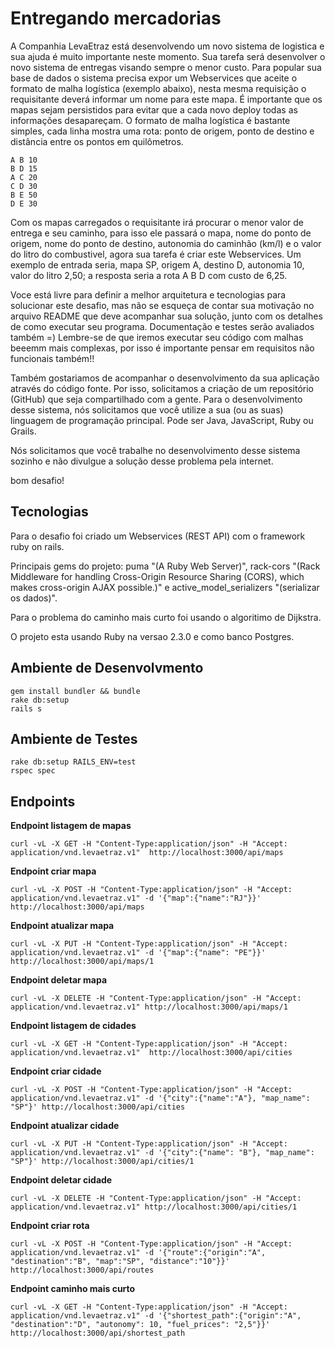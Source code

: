 # Entregando mercadorias

A Companhia LevaEtraz está desenvolvendo um novo sistema de logistica e sua ajuda é muito importante neste momento. Sua tarefa será desenvolver o novo sistema de entregas visando sempre o menor custo. Para popular sua base de dados o sistema precisa expor um Webservices que aceite o formato de malha logística (exemplo abaixo), nesta mesma requisição o requisitante deverá informar um nome para este mapa. É importante que os mapas sejam persistidos para evitar que a cada novo deploy todas as informações desapareçam. O formato de malha logística é bastante simples, cada linha mostra uma rota: ponto de origem, ponto de destino e distância entre os pontos em quilômetros.

    A B 10
    B D 15
    A C 20
    C D 30
    B E 50
    D E 30

Com os mapas carregados o requisitante irá procurar o menor valor de entrega e seu caminho, para isso ele passará o mapa, nome do ponto de origem, nome do ponto de destino, autonomia do caminhão (km/l) e o valor do litro do combustivel, agora sua tarefa é criar este Webservices. Um exemplo de entrada seria, mapa SP, origem A, destino D, autonomia 10, valor do litro 2,50; a resposta seria a rota A B D com custo de 6,25.

Voce está livre para definir a melhor arquitetura e tecnologias para solucionar este desafio, mas não se esqueça de contar sua motivação no arquivo README que deve acompanhar sua solução, junto com os detalhes de como executar seu programa. Documentação e testes serão avaliados também =) Lembre-se de que iremos executar seu código com malhas beeemm mais complexas, por isso é importante pensar em requisitos não funcionais também!!

Também gostariamos de acompanhar o desenvolvimento da sua aplicação através do código fonte. Por isso, solicitamos a criação de um repositório (GitHub) que seja compartilhado com a gente. Para o desenvolvimento desse sistema, nós solicitamos que você utilize a sua (ou as suas) linguagem de programação principal. Pode ser Java, JavaScript, Ruby ou Grails. 

Nós solicitamos que você trabalhe no desenvolvimento desse sistema sozinho e não divulgue a solução desse problema pela internet.

bom desafio!

## Tecnologias

Para o desafio foi criado um Webservices (REST API) com o framework ruby on rails.

Principais gems do projeto: puma "(A Ruby Web Server)", rack-cors "(Rack Middleware for handling Cross-Origin Resource Sharing (CORS), which makes cross-origin AJAX possible.)" e active_model_serializers "(serializar os dados)".

Para o problema do caminho mais curto foi usando o algoritimo de Dijkstra.

O projeto esta usando Ruby na versao 2.3.0 e como banco Postgres.

## Ambiente de Desenvolvmento
    gem install bundler && bundle
    rake db:setup
    rails s

## Ambiente de Testes
    rake db:setup RAILS_ENV=test
    rspec spec

## Endpoints

**Endpoint listagem de mapas**

    curl -vL -X GET -H "Content-Type:application/json" -H "Accept: application/vnd.levaetraz.v1"  http://localhost:3000/api/maps

**Endpoint criar mapa**

    curl -vL -X POST -H "Content-Type:application/json" -H "Accept: application/vnd.levaetraz.v1" -d '{"map":{"name":"RJ"}}' http://localhost:3000/api/maps

**Endpoint atualizar mapa**

    curl -vL -X PUT -H "Content-Type:application/json" -H "Accept: application/vnd.levaetraz.v1" -d '{"map":{"name": "PE"}}' http://localhost:3000/api/maps/1

**Endpoint deletar mapa**

    curl -vL -X DELETE -H "Content-Type:application/json" -H "Accept: application/vnd.levaetraz.v1" http://localhost:3000/api/maps/1

**Endpoint listagem de cidades**

    curl -vL -X GET -H "Content-Type:application/json" -H "Accept: application/vnd.levaetraz.v1"  http://localhost:3000/api/cities

**Endpoint criar cidade**

    curl -vL -X POST -H "Content-Type:application/json" -H "Accept: application/vnd.levaetraz.v1" -d '{"city":{"name":"A"}, "map_name": "SP"}' http://localhost:3000/api/cities

**Endpoint atualizar cidade**

    curl -vL -X PUT -H "Content-Type:application/json" -H "Accept: application/vnd.levaetraz.v1" -d '{"city":{"name": "B"}, "map_name": "SP"}' http://localhost:3000/api/cities/1

**Endpoint deletar cidade**

    curl -vL -X DELETE -H "Content-Type:application/json" -H "Accept: application/vnd.levaetraz.v1" http://localhost:3000/api/cities/1

**Endpoint criar rota**

    curl -vL -X POST -H "Content-Type:application/json" -H "Accept: application/vnd.levaetraz.v1" -d '{"route":{"origin":"A", "destination":"B", "map":"SP", "distance":"10"}}' http://localhost:3000/api/routes

**Endpoint caminho mais curto**

    curl -vL -X GET -H "Content-Type:application/json" -H "Accept: application/vnd.levaetraz.v1" -d '{"shortest_path":{"origin":"A", "destination":"D", "autonomy": 10, "fuel_prices": "2,5"}}' http://localhost:3000/api/shortest_path